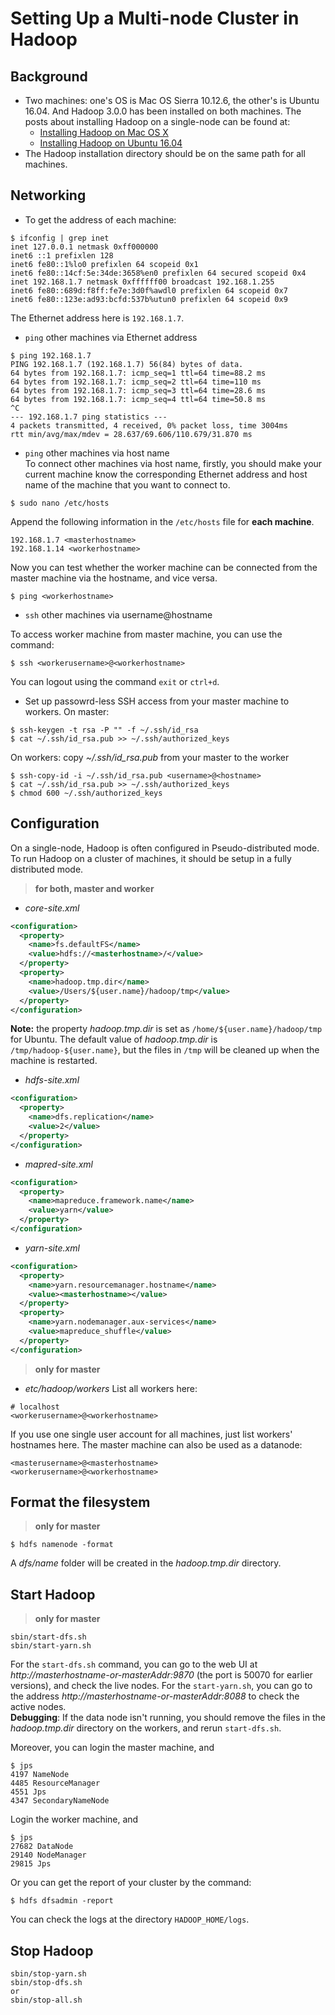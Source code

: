 # Setting Up a Multi-node Cluster in Hadoop
## Background
* Two machines: one's OS is Mac OS Sierra 10.12.6, the other's is Ubuntu 16.04. And Hadoop 3.0.0 has been installed on both machines. The posts about installing Hadoop on a single-node can be found at:  
    - [Installing Hadoop on Mac OS X](../blog/b20171003.md)
    - [Installing Hadoop on Ubuntu 16.04](../blog/b20171009.md)
* The Hadoop installation directory should be on the same path for all machines.

## Networking
- To get the address of each machine:
```
$ ifconfig | grep inet
inet 127.0.0.1 netmask 0xff000000
inet6 ::1 prefixlen 128
inet6 fe80::1%lo0 prefixlen 64 scopeid 0x1
inet6 fe80::14cf:5e:34de:3658%en0 prefixlen 64 secured scopeid 0x4
inet 192.168.1.7 netmask 0xffffff00 broadcast 192.168.1.255
inet6 fe80::689d:f8ff:fe7e:3d0f%awdl0 prefixlen 64 scopeid 0x7
inet6 fe80::123e:ad93:bcfd:537b%utun0 prefixlen 64 scopeid 0x9
```
The Ethernet address here is `192.168.1.7`.

- `ping` other machines via Ethernet address  
```
$ ping 192.168.1.7
PING 192.168.1.7 (192.168.1.7) 56(84) bytes of data.
64 bytes from 192.168.1.7: icmp_seq=1 ttl=64 time=88.2 ms
64 bytes from 192.168.1.7: icmp_seq=2 ttl=64 time=110 ms
64 bytes from 192.168.1.7: icmp_seq=3 ttl=64 time=28.6 ms
64 bytes from 192.168.1.7: icmp_seq=4 ttl=64 time=50.8 ms
^C
--- 192.168.1.7 ping statistics ---
4 packets transmitted, 4 received, 0% packet loss, time 3004ms
rtt min/avg/max/mdev = 28.637/69.606/110.679/31.870 ms
```
- `ping` other machines via host name  
To connect other machines via host name, firstly, you should make your current machine know the corresponding Ethernet address and host name of the machine that you want to connect to.
```
$ sudo nano /etc/hosts
```
Append the following information in the `/etc/hosts` file for **each machine**.
```
192.168.1.7 <masterhostname>
192.168.1.14 <workerhostname>
```
Now you can test whether the worker machine can be connected from the master machine via the hostname, and vice versa.
```
$ ping <workerhostname>
```
- `ssh` other machines via username@hostname  

To access worker machine from master machine, you can use the command:
```
$ ssh <workerusername>@<workerhostname>
```
You can logout using the command `exit` or `ctrl+d`.  
- Set up passowrd-less SSH access from your master machine to workers.
On master:
```
$ ssh-keygen -t rsa -P "" -f ~/.ssh/id_rsa
$ cat ~/.ssh/id_rsa.pub >> ~/.ssh/authorized_keys
```
On workers: copy *~/.ssh/id_rsa.pub* from your master to the worker 
```
$ ssh-copy-id -i ~/.ssh/id_rsa.pub <username>@<hostname>
$ cat ~/.ssh/id_rsa.pub >> ~/.ssh/authorized_keys
$ chmod 600 ~/.ssh/authorized_keys
```

## Configuration
On a single-node, Hadoop is often configured in Pseudo-distributed mode. To run Hadoop on a cluster of machines, it should be setup in a fully distributed mode.  
> **for both, master and worker**  
- *core-site.xml*
```xml
<configuration>
  <property>
    <name>fs.defaultFS</name>
    <value>hdfs://<masterhostname>/</value>
  </property>
  <property>
    <name>hadoop.tmp.dir</name>
    <value>/Users/${user.name}/hadoop/tmp</value>
  </property>
</configuration>
```  
**Note:** the property *hadoop.tmp.dir* is set as `/home/${user.name}/hadoop/tmp` for Ubuntu. The default value of *hadoop.tmp.dir* is `/tmp/hadoop-${user.name}`, but the files in `/tmp` will be cleaned up when the machine is restarted.
- *hdfs-site.xml*
```xml
<configuration>
  <property>
    <name>dfs.replication</name>
    <value>2</value>
  </property>
</configuration>
```  
- *mapred-site.xml*
```xml
<configuration>
  <property>
    <name>mapreduce.framework.name</name>
    <value>yarn</value>
  </property>
</configuration>
```
- *yarn-site.xml*
```xml
<configuration>
  <property>
    <name>yarn.resourcemanager.hostname</name>
    <value><masterhostname></value>
  </property>
  <property>
    <name>yarn.nodemanager.aux-services</name>
    <value>mapreduce_shuffle</value>
  </property>
</configuration>
```  
> **only for master**  
- *etc/hadoop/workers*
List all workers here:
```
# localhost
<workerusername>@<workerhostname>
```
If you use one single user account for all machines, just list workers' hostnames here. The master machine can also be used as a datanode:
```
<masterusername>@<masterhostname>
<workerusername>@<workerhostname>
```

## Format the filesystem
> **only for master**  
```
$ hdfs namenode -format
```  
A *dfs/name* folder will be created in the *hadoop.tmp.dir* directory.

## Start Hadoop
> **only for master**
```
sbin/start-dfs.sh
sbin/start-yarn.sh
```  
For the `start-dfs.sh` command, you can go to the web UI at *http://masterhostname-or-masterAddr:9870* (the port is 50070 for earlier versions), and check the live nodes. For the `start-yarn.sh`, you can go to the address *http://masterhostname-or-masterAddr:8088* to check the active nodes.  
**Debugging**: If the data node isn't running, you should remove the files in the *hadoop.tmp.dir* directory on the workers, and rerun `start-dfs.sh`.

Moreover, you can login the master machine, and
```
$ jps
4197 NameNode
4485 ResourceManager
4551 Jps
4347 SecondaryNameNode
```
Login the worker machine, and
```
$ jps
27682 DataNode
29140 NodeManager
29815 Jps
```
Or you can get the report of your cluster by the command:
```
$ hdfs dfsadmin -report
```
You can check the logs at the directory `HADOOP_HOME/logs`.

## Stop Hadoop
```
sbin/stop-yarn.sh
sbin/stop-dfs.sh
or 
sbin/stop-all.sh
```
